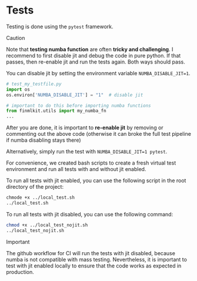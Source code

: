 # Tests

Testing is done using the `pytest` framework. 

> [!CAUTION]
> Note that **testing numba function** are often **tricky and challenging**. I recommend to first disable jit and debug the code in pure python. If that passes, then re-enable jit and run the tests again. Both ways should pass. 

You can disable jit by setting the environment variable `NUMBA_DISABLE_JIT=1`.
```python test_my_testfile.py
# test_my_testfile.py
import os
os.environ['NUMBA_DISABLE_JIT'] = "1"  # disable jit

# important to do this before importing numba functions
from finmlkit.utils import my_numba_fn
...
```
After you are done, it is important to **re-enable jit** by removing or commenting out the above code (otherwise it can broke the full test pipeline if numba disabling stays there) 

Alternatively, simply run the test with `NUMBA_DISABLE_JIT=1 pytest`.

For convenience, we created bash scripts to create a fresh virtual test environment and run all tests with and without jit enabled.

To run all tests with jit enabled, you can use the following script in the root directory of the project:
```bash
chmode +x ../local_test.sh
../local_test.sh
```
To run all tests with jit disabled, you can use the following command:
```bash
chmod +x ../local_test_nojit.sh
../local_test_nojit.sh
```

>[!IMPORTANT]
> The github workflow for CI will run the tests with jit disabled, because numba is not compatible with mass testing. Nevertheless, it is important to test with jit enabled locally to ensure that the code works as expected in production.